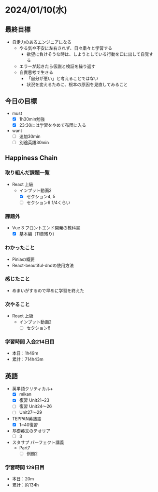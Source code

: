 # 2024/01/10(水)

## 最終目標

- 自走力のあるエンジニアになる
  - やる気や不安に左右されず、日々粛々と学習する
    - 欲望に負けそうな時は、しようとしている行動を口に出して自覚する
  - エラーが起きたら仮説と検証を繰り返す
  - 自責思考で生きる
    - 「自分が悪い」と考えることではない
    - 状況を変えるために、根本の原因を見直してみること

## 今日の目標

- must
  - [x] 1h30min勉強
  - [x] 23:30には学習をやめて布団に入る

- want
  - [ ] 追加30min
  - [ ] 別途英語30min

## Happiness Chain

### 取り組んだ課題一覧

- React 上級
  - インプット動画2
    - [x] セクション4, 5
    - [ ] セクション6 1/4くらい

### 課題外

- Vue 3 フロントエンド開発の教科書
  - [x] 基本編（11章残り）

### わかったこと

- Piniaの概要
- React-beautiful-dndの使用方法

### 感じたこと

- めまいがするので早めに学習を終えた

### 次やること

- React 上級
  - インプット動画2
    - [ ] セクション6

### 学習時間 入会214日目

- 本日：1h49m
- 累計：714h43m

## 英語

- 英単語クリティカル+
  - [x] mikan
  - [x] 復習 Unit21~23
  - [ ] 復習 Unit24〜26
  - [ ] Unit27〜29

- TEPPAN英熟語
  - [x] 1~40復習

- 基礎英文のテオリア
  - [ ] 3

- スタサプ パーフェクト講義
  - Part7
    - [ ] 例題2

### 学習時間 129日目

- 本日：20m
- 累計：約134h
